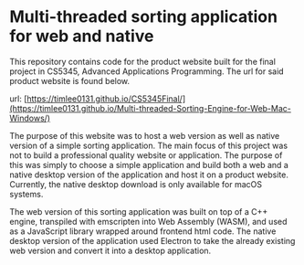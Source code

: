 # Multi-threaded sorting application for web and native #
This repository contains code for the product website built for the final project in CS5345, Advanced Applications Programming. The url for said product website is found below.

url: [https://timlee0131.github.io/CS5345Final/](https://timlee0131.github.io/Multi-threaded-Sorting-Engine-for-Web-Mac-Windows/)

The purpose of this website was to host a web version as well as native version of a simple sorting application. The main focus of this project was not to build a professional quality website or application. The purpose of this was simply to choose a simple application and build both a web and a native desktop version of the application and host it on a product website. Currently, the native desktop download is only available for macOS systems. 

The web version of this sorting application was built on top of a C++ engine, transpiled with emscripten into Web Assembly (WASM), and used as a JavaScript library wrapped around frontend html code. The native desktop version of the application used Electron to take the already existing web version and convert it into a desktop application. 
